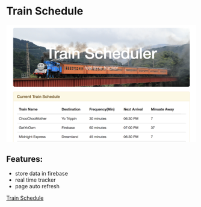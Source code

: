 # Train Schedule

![alt text](/ScreenShot.png)

## Features:
- store data in firebase
- real time tracker
- page auto refresh

[Train Schedule](https://ulaiwa.github.io/TrainSchedule/)
